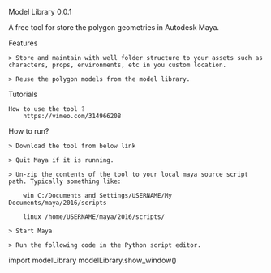 Model Library 0.0.1

A free tool for store the polygon geometries in Autodesk Maya.

Features

    > Store and maintain with well folder structure to your assets such as characters, props, environments, etc in you custom location.​

    > Reuse the polygon models from the model library.

Tutorials

    How to use the tool ?
		https://vimeo.com/314966208

How to run?

    > Download the tool from below link

    > Quit Maya if it is running.

    > Un-zip the contents of the tool to your local maya source script path. Typically something like:

        win C:/Documents and Settings/USERNAME/My  Documents/maya/2016/scripts

        linux /home/USERNAME/maya/2016/scripts/

    > Start Maya

    > Run the following code in the Python script editor.

import modelLibrary
modelLibrary.show_window()